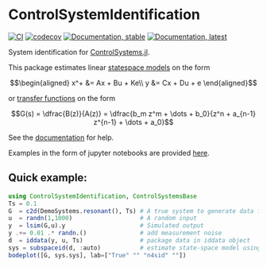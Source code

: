 # ControlSystemIdentification

[![CI](https://github.com/baggepinnen/ControlSystemIdentification.jl/workflows/CI/badge.svg)](https://github.com/baggepinnen/ControlSystemIdentification.jl/actions)
[![codecov](https://codecov.io/gh/baggepinnen/ControlSystemIdentification.jl/branch/master/graph/badge.svg)](https://codecov.io/gh/baggepinnen/ControlSystemIdentification.jl)
[![Documentation, stable](https://img.shields.io/badge/docs-stable-blue.svg)](https://baggepinnen.github.io/ControlSystemIdentification.jl/stable)
[![Documentation, latest](https://img.shields.io/badge/docs-latest-blue.svg)](https://baggepinnen.github.io/ControlSystemIdentification.jl/dev)

System identification for [ControlSystems.jl](https://github.com/JuliaControl/ControlSystems.jl/). 

This package estimates linear [statespace models](https://en.wikipedia.org/wiki/State-space_representation) on the form
```math
\begin{aligned}
x^+ &= Ax + Bu + Ke\\
y &= Cx + Du + e
\end{aligned}
```
or [transfer functions](https://en.wikipedia.org/wiki/Transfer_function) on the form
```math
G(s) = \dfrac{B(z)}{A(z)} = \dfrac{b_m z^m + \dots + b_0}{z^n + a_{n-1} z^{n-1} + \dots + a_0}
```


See the [documentation](https://baggepinnen.github.io/ControlSystemIdentification.jl/stable) for help.

Examples in the form of jupyter notebooks are provided [here](
https://github.com/JuliaControl/ControlExamples.jl?files=1).


## Quick example:
```julia
using ControlSystemIdentification, ControlSystemsBase
Ts = 0.1
G  = c2d(DemoSystems.resonant(), Ts) # A true system to generate data from
u  = randn(1,1000)                   # A random input
y  = lsim(G,u).y                     # Simulated output
y .+= 0.01 .* randn.()               # add measurement noise
d  = iddata(y, u, Ts)                # package data in iddata object
sys = subspaceid(d, :auto)           # estimate state-space model using subspace-based identification
bodeplot([G, sys.sys], lab=["True" "" "n4sid" ""])
```